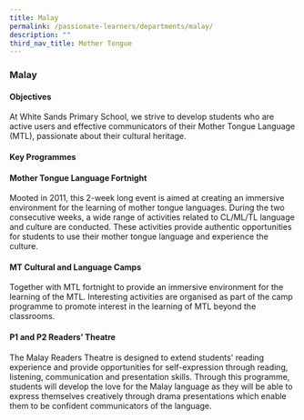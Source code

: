 ```yaml
---
title: Malay
permalink: /passionate-learners/departments/malay/
description: ""
third_nav_title: Mother Tongue
---
```

### **Malay**
#### **Objectives**
At White Sands Primary School, we strive to develop students who are active users and effective communicators of their Mother Tongue Language (MTL), passionate about their cultural heritage.

#### **Key Programmes**
#### **Mother Tongue Language Fortnight**
Mooted in 2011, this 2-week long event is aimed at creating an immersive environment for the learning of mother tongue languages. During the two consecutive weeks, a wide range of activities related to CL/ML/TL language and culture are conducted. These activities provide authentic opportunities for students to use their mother tongue language and experience the culture.

#### **MT Cultural and Language Camps**
Together with MTL fortnight to provide an immersive environment for the learning of the MTL. Interesting activities are organised as part of the camp programme to promote interest in the learning of MTL beyond the classrooms.

#### **P1 and P2 Readers’ Theatre**
The Malay Readers Theatre is designed to extend students' reading experience and provide opportunities for self-expression through reading, listening, communication and presentation skills. Through this programme, students will develop the love for the Malay language as they will be able to express themselves creatively through drama presentations which enable them to be confident communicators of the language.